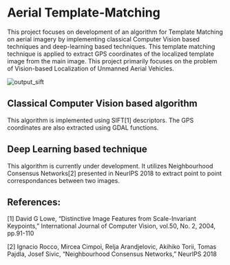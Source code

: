 # Aerial Template-Matching
This project focuses on development of an algorithm for Template Matching on aerial imagery by implementing classical Computer Vision based techniques and deep-learning based techniques. This template matching technique is applied to extract GPS coordinates of the localized template image from the main image. 
This project primarily focuses on the problem of Vision-based Localization of Unmanned Aerial Vehicles.

![output_sift](https://github.com/m-hamza-mughal/Aerial-Template-Matching/raw/master/SIFT-based/output%20image.png)
## Classical Computer Vision based algorithm
This algorithm is implemented using SIFT[1] descriptors. 
The GPS coordinates are also extracted using GDAL functions. 

## Deep Learning based technique
This algorithm is currently under development. It utilizes Neighbourhood Consensus Networks[2] presented in NeurIPS 2018 to extract point to point correspondances between two images.

## References:
[1] David G Lowe, “Distinctive Image Features from Scale-Invariant Keypoints,” 
International Journal of Computer Vision, vol.50, No. 2,
2004, pp.91-110

[2] Ignacio Rocco, Mircea Cimpoi, Relja Arandjelovic, Akihiko Torii, Tomas Pajdla, Josef Sivic,
“Neighbourhood Consensus Networks,” NeurIPS 2018
